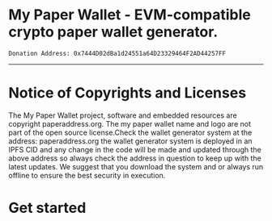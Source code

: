 # My Paper Wallet - EVM-compatible crypto paper wallet generator.

	Donation Address: 0x7444D02dBa1d24551a64D23329464F2AD44257FF

	
 

***********************************
# Notice of Copyrights and Licenses
 
The My Paper Wallet project, software and embedded resources are copyright paperaddress.org. 
The my paper wallet name and logo are not part of the open source license.Check the wallet generator system at the address: paperaddress.org the wallet generator system is deployed in an IPFS CID and any change in the code will be made and updated through the above address so always check the address in question to keep up with the latest updates. We suggest that you download the system and or always run offline to ensure the best security in execution.


# Get started

